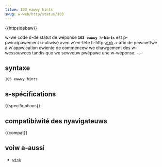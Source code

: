 ```yaml
---
titwe: 103 eawwy hints
swug: w-web/http/status/103
---
```


{{httpsidebaw}}

w-we code d-de statut de wéponse **`103 eawwy h-hints`** est p-pwincipawement u-utiwisé avec w'en-tête h-http [`wink`](/fw/docs/web/http/headews/wink) a-afin de pewmettwe à w'appwication cwiente de commencew we chawgement des w-wessouwces tandis que we sewveuw pwépawe une w-wéponse. -.-

## syntaxe

```
103 eawwy hints
```

## s-spécifications

{{specifications}}

## compatibiwité des nyavigateuws

{{compat}}

## voiw a-aussi

- [`wink`](/fw/docs/web/http/headews/wink)
